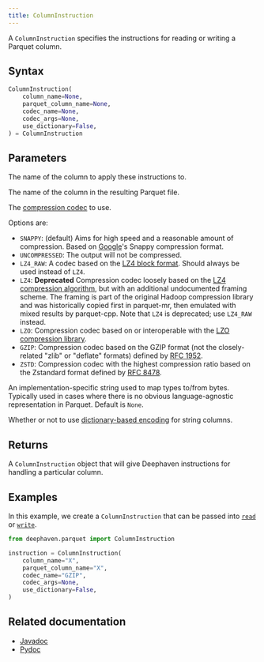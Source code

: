 ```yaml
---
title: ColumnInstruction
---
```


A `ColumnInstruction` specifies the instructions for reading or writing a Parquet column.

## Syntax

```python syntax
ColumnInstruction(
    column_name=None,
    parquet_column_name=None,
    codec_name=None,
    codec_args=None,
    use_dictionary=False,
) = ColumnInstruction
```

## Parameters

<ParamTable>
<Param name="column_name" type="str" optional>

The name of the column to apply these instructions to.

</Param>
<Param name="parquet_column_name" type="str" optional>

The name of the column in the resulting Parquet file.

</Param>
<Param name="codec_name" type="str" optional>

The [compression codec](https://www.javadoc.io/doc/org.apache.parquet/parquet-hadoop/1.8.1/org/apache/parquet/hadoop/metadata/CompressionCodecName.html) to use.

Options are:

- `SNAPPY`: (default) Aims for high speed and a reasonable amount of compression. Based on [Google](https://github.com/google/snappy/blob/main/format_description.txt)'s Snappy compression format.
- `UNCOMPRESSED`: The output will not be compressed.
- `LZ4_RAW`: A codec based on the [LZ4 block format](https://github.com/lz4/lz4/blob/dev/doc/lz4_Block_format.md). Should always be used instead of `LZ4`.
- `LZ4`: **Deprecated** Compression codec loosely based on the [LZ4 compression algorithm](https://github.com/lz4/lz4), but with an additional undocumented framing scheme. The framing is part of the original Hadoop compression library and was historically copied first in parquet-mr, then emulated with mixed results by parquet-cpp. Note that `LZ4` is deprecated; use `LZ4_RAW` instead.
- `LZO`: Compression codec based on or interoperable with the [LZO compression library](https://www.oberhumer.com/opensource/lzo/).
- `GZIP`: Compression codec based on the GZIP format (not the closely-related "zlib" or "deflate" formats) defined by [RFC 1952](https://tools.ietf.org/html/rfc1952).
- `ZSTD`: Compression codec with the highest compression ratio based on the Zstandard format defined by [RFC 8478](https://tools.ietf.org/html/rfc8478).

</Param>
<Param name="codec_args" type="str" optional>

An implementation-specific string used to map types to/from bytes. Typically used in cases where there is no obvious language-agnostic representation in Parquet. Default is `None`.

</Param>
<Param name="use_dictionary" type="bool" optional>

Whether or not to use [dictionary-based encoding](https://en.wikipedia.org/wiki/Dictionary_coder) for string columns.

</Param>
</ParamTable>

## Returns

A `ColumnInstruction` object that will give Deephaven instructions for handling a particular column.

## Examples

In this example, we create a `ColumnInstruction` that can be passed into [`read`](./readTable.md) or [`write`](./writeTable.md).

```python order=null
from deephaven.parquet import ColumnInstruction

instruction = ColumnInstruction(
    column_name="X",
    parquet_column_name="X",
    codec_name="GZIP",
    codec_args=None,
    use_dictionary=False,
)
```

## Related documentation

- [Javadoc](https://docs.deephaven.io/core/javadoc/io/deephaven/parquet/table/ParquetTools.html#readTable(java.lang.String))
- [Pydoc](/core/pydoc/code/deephaven.parquet.html#deephaven.parquet.write)
